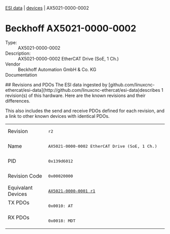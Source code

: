 <div class="nav"><a href="/esi-data">ESI data</a> | <a href="/esi-data/devices">devices</a> | AX5021-0000-0002</div>

#  Beckhoff AX5021-0000-0002

<dl>
  <dt>Type:</dt><dd>AX5021-0000-0002</dd>
  <dt>Description:</dt><dd>AX5021-0000-0002 EtherCAT Drive (SoE, 1 Ch.)</dd>
  <dt>Vendor</dt><dd>Beckhoff Automation GmbH & Co. KG</dd>
  <dt>Documentation</dt><dd><a href=""></a></dd>
</dl>
## Revisions and PDOs
The ESI data ingested by [github.com/linuxcnc-ethercat/esi-data](http://github.com/linuxcnc-ethercat/esi-data)describes 1 revision(s) of this hardware.  Here are the known revisions and their differences.

This also includes the send and receive PDOs defined for each revision, and a link to other known devices with identical PDOs.

<table>
<tr >
<td class="first">Revision</td>
<td ><pre>r2</pre></td>
</tr>
<tr >
<td class="first">Name</td>
<td ><pre>AX5021-0000-0002 EtherCAT Drive (SoE, 1 Ch.)</pre></td>
</tr>
<tr >
<td class="first">PID</td>
<td ><pre>0x139d6012</pre></td>
</tr>
<tr >
<td class="first">Revision Code</td>
<td ><pre>0x00020000</pre></td>
</tr>
<tr >
<td class="first">Equivalant Devices</td>
<td ><pre><a href="AX5021-0000-0001">AX5021-0000-0001 r1</a></pre></td>
</tr>
<tr class="txpdo pdosection">
<td class="first" rowspan=1 valign=top>TX PDOs</td>
<td><pre>0x0010: AT</pre></td>
<td></td>
</tr>
<tr class="rxpdo pdosection">
<td class="first" rowspan=1 valign=top>RX PDOs</td>
<td><pre>0x0018: MDT</pre></td>
<td></td>
</tr>
</table>

